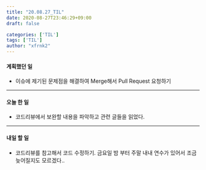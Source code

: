```yaml
---
title: "20.08.27_TIL"
date: 2020-08-27T23:46:29+09:00
draft: false

categories: ['TIL']
tags: ['TIL']
author: "xfrnk2"
---
```

#### 계획했던 일
+ 이슈에 제기된 문제점을 해결하여 Merge해서 Pull Request 요청하기
---  
#### 오늘 한 일
+ 코드리뷰에서 보완할 내용을 파악하고 관련 글들을 읽었다. 
---   
#### 내일 할 일 
+ 코드리뷰를 참고해서 코드 수정하기. 금요일 밤 부터 주말 내내 연수가 있어서 조금 늦어질지도 모르겠다..